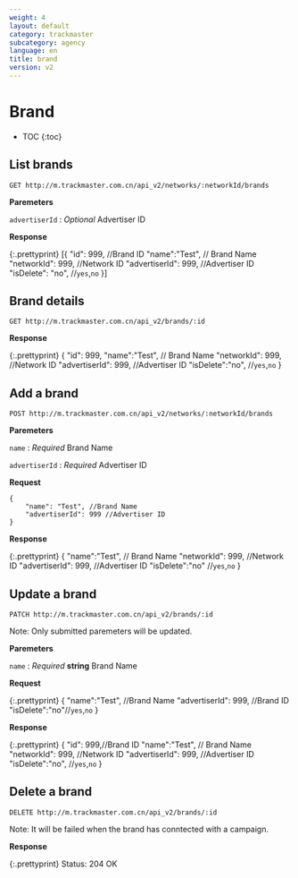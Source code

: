 ```yaml
---
weight: 4
layout: default
category: trackmaster
subcategory: agency
language: en
title: brand
version: v2
---
```


# Brand #

* TOC
{:toc}


## List brands

    GET http://m.trackmaster.com.cn/api_v2/networks/:networkId/brands

**Paremeters**

`advertiserId`
: _Optional_ Advertiser ID



**Response**

{:.prettyprint}
    [{
        "id": 999, //Brand ID
        "name":"Test", // Brand Name
        "networkId": 999, //Network ID
        "advertiserId": 999, //Advertiser ID
        "isDelete": "no", //`yes`,`no`
    }]


## Brand details

    GET http://m.trackmaster.com.cn/api_v2/brands/:id

**Response**

{:.prettyprint}
    {
        "id": 999,
        "name":"Test", // Brand Name
        "networkId": 999, //Network ID
        "advertiserId": 999, //Advertiser ID
        "isDelete":"no", //`yes`,`no`
    }

## Add a brand

    POST http://m.trackmaster.com.cn/api_v2/networks/:networkId/brands

**Paremeters**

`name`
: _Required_ Brand Name

`advertiserId`
: _Required_ Advertiser ID


**Request**

    {
        "name": "Test", //Brand Name 
        "advertiserId": 999 //Advertiser ID
    }

**Response**

{:.prettyprint}
    {
        "name":"Test", // Brand Name
        "networkId": 999, //Network ID
        "advertiserId": 999, //Advertiser ID
        "isDelete":"no" //`yes`,`no`
    }


## Update a brand

    PATCH http://m.trackmaster.com.cn/api_v2/brands/:id
    
Note: Only submitted paremeters will be updated.

**Paremeters**

`name`
: _Required_ **string** Brand Name


**Request**

{:.prettyprint}
    {
        "name":"Test", //Brand Name 
        "advertiserId": 999, //Brand ID
        "isDelete":"no"//`yes`,`no` 
    }


**Response**

{:.prettyprint}
    {
        "id": 999,//Brand ID
        "name":"Test", // Brand Name
        "networkId": 999, //Network ID
        "advertiserId": 999, //Advertiser ID
        "isDelete":"no", //`yes`,`no`
    }


## Delete a brand

    DELETE http://m.trackmaster.com.cn/api_v2/brands/:id

Note: It will be failed when the brand has conntected with a campaign.

**Response**

{:.prettyprint}
    Status: 204 OK

